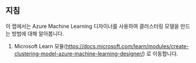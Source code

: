 ﻿---
lab:
    title: 'Azure Machine Learning 디자이너를 사용하여 클러스터링 모델 만들기'
---

## 지침
이 랩에서는 Azure Machine Learning 디자이너를 사용하여 클러스터링 모델을 만드는 방법에 대해 알아봅니다.

1.	Microsoft Learn 모듈(https://docs.microsoft.com/learn/modules/create-clustering-model-azure-machine-learning-designer/) 로 이동합니다.
